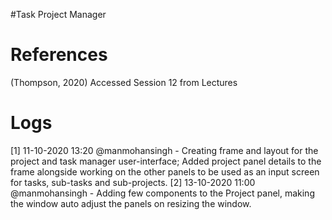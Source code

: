 #Task Project Manager

# References
(Thompson, 2020) Accessed Session 12 from Lectures

# Logs
[1] 11-10-2020 13:20
@manmohansingh -
    Creating frame and layout for the project and task manager user-interface;
    Added project panel details to the frame alongside working on the other panels 
    to be used as an input screen for tasks, sub-tasks and sub-projects.
[2] 13-10-2020 11:00
@manmohansingh -
    Adding few components to the Project panel, making the window auto adjust the
    panels on resizing the window.
 


